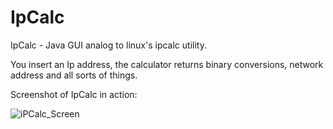# IpCalc
IpCalc - Java GUI analog to linux's ipcalc utility.

You insert an Ip address, the calculator returns binary conversions, network address and all sorts of things.

Screenshot of IpCalc in action:

![iPCalc_Screen](https://user-images.githubusercontent.com/26527575/91854051-68a85080-ec63-11ea-89a2-3c4dadd38c77.png)
